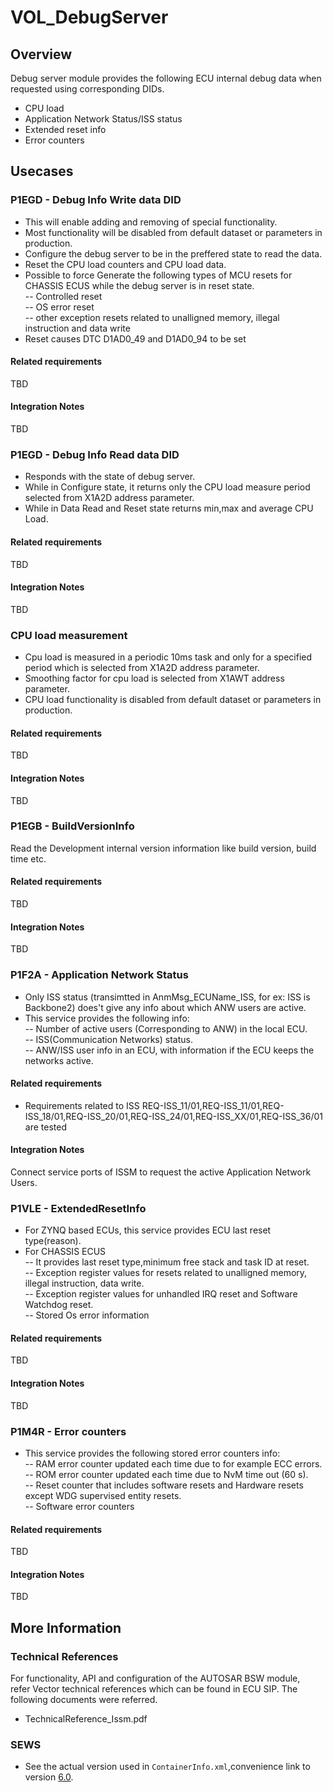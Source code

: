 # VOL_DebugServer

## Overview

Debug server module provides the following ECU internal debug data when requested using corresponding DIDs.<br/>
   * CPU load
   * Application Network Status/ISS status
   * Extended reset info
   * Error counters
	
## Usecases

### P1EGD - Debug Info Write data DID

* This will enable adding and removing of special functionality.
* Most functionality will be disabled from default dataset or parameters in production.
* Configure the debug server to be in the preffered state to read the data.
* Reset the CPU load counters and CPU load data.
* Possible to force Generate the following types of MCU resets for CHASSIS ECUS while the debug server is in reset state.<br/>
   -- Controlled reset<br/>
   -- OS error reset<br/>
   -- other exception resets related to unalligned memory, illegal instruction and data write
* Reset causes DTC D1AD0_49 and D1AD0_94 to be set

#### Related requirements
TBD

#### Integration Notes
TBD

### P1EGD - Debug Info Read data DID

* Responds with the state of debug server.
* While in Configure state, it returns only the CPU load measure period selected from X1A2D address parameter.
* While in Data Read and Reset state returns min,max and average CPU Load.

#### Related requirements
TBD

#### Integration Notes
TBD

### CPU load measurement

* Cpu load is measured in a periodic 10ms task and only for a specified period which is selected from X1A2D address parameter.
* Smoothing factor for cpu load is selected from X1AWT address parameter.
* CPU load functionality is disabled from default dataset or parameters in production.

#### Related requirements
TBD

#### Integration Notes
TBD

### P1EGB - BuildVersionInfo

Read the Development internal version information like build version, build time etc.

#### Related requirements
TBD

#### Integration Notes
TBD

### P1F2A - Application Network Status

* Only ISS status (transimtted in AnmMsg_ECUName_ISS, for ex: ISS is Backbone2) does't give any info about which ANW users are active.<br/>
* This service provides the following info:<br/>
    -- Number of active users (Corresponding to ANW) in the local ECU.<br/>
    -- ISS(Communication Networks) status.<br/> 
    -- ANW/ISS user info in an ECU, with information if the ECU keeps the networks active.
    
#### Related requirements

* Requirements related to ISS REQ-ISS_11/01,REQ-ISS_11/01,REQ-ISS_18/01,REQ-ISS_20/01,REQ-ISS_24/01,REQ-ISS_XX/01,REQ-ISS_36/01 are tested

#### Integration Notes

Connect service ports of ISSM to request the active Application Network Users.

### P1VLE - ExtendedResetInfo

* For ZYNQ based ECUs, this service provides ECU last reset type(reason).
* For CHASSIS ECUS<br/>
    -- It provides last reset type,minimum free stack and task ID at reset.<br/>
    -- Exception register values for resets related to unalligned memory, illegal instruction, data write.<br/>
    -- Exception register values for unhandled IRQ reset and Software Watchdog reset.<br/>
    -- Stored Os error information
    
#### Related requirements
TBD

#### Integration Notes
TBD

### P1M4R - Error counters
* This service provides the following stored error counters info:<br/>
    -- RAM error counter updated each time due to for example ECC errors.<br/>
    -- ROM error counter updated each time due to NvM time out (60 s).<br/>
    -- Reset counter that includes software resets and Hardware resets except WDG supervised entity resets.<br/>
    -- Software error counters

#### Related requirements
TBD

#### Integration Notes
TBD

## More Information

### Technical References

  For functionality, API and configuration of the AUTOSAR BSW module,<br/> refer Vector technical references which can be found in ECU SIP.
  The following documents were referred.
* TechnicalReference_Issm.pdf

### SEWS

* See the actual version used in `ContainerInfo.xml`,convenience link to version [6.0](https://sews.volvo.net/Sews2/ViewData/ViewContainerData.aspx?ContainerId=26026).

